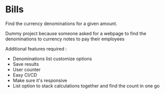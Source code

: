 # Bills

Find the currency denominations for a given amount. 

Dummy project because someone asked for a webpage to find the denominations to currency notes to pay their employees 

Additional features required : 

+ Denominations list customize options
+ Save results 
+ User counter 
+ Easy CI/CD 
+ Make sure it's responsive 
+ List option to stack calculations together and find the count in one go
